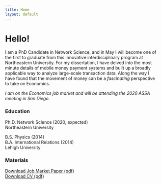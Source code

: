```yaml
---
title: Home
layout: default
---
```


# Hello!

I am a PhD Candidate in Network Science, and in May I will become one of the first to graduate from this innovative interdisciplinary program at Northeastern University. For my dissertation, I have delved into the most minute details of mobile money payment systems and built up a broadly applicable way to analyze large-scale transaction data. Along the way I have found that the movement of money can be a *fascinating* perspective to take on Economics.     
      
*I am on the Economics job market and will be attending the 2020 ASSA meeting in San Diego.*

### Education

Ph.D. Network Science (2020, expected)      
Northeastern University

B.S. Physics (2014)    
B.A. International Relations (2014)     
Lehigh University

### Materials

[Download Job Market Paper (pdf)](/assets/files/Mattsson_JMP.pdf)  
[Download CV (pdf)](/assets/files/Mattsson_CV.pdf)
